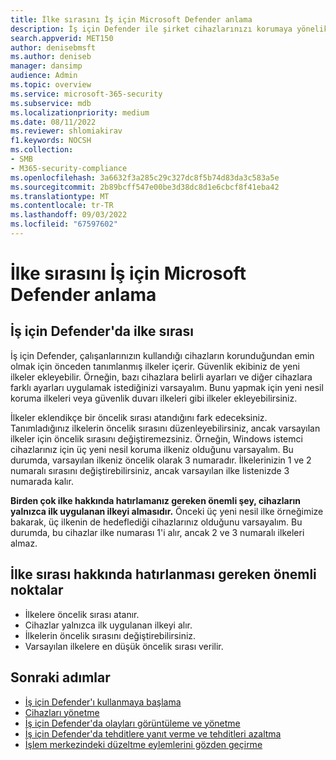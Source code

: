 ```yaml
---
title: İlke sırasını İş için Microsoft Defender anlama
description: İş için Defender ile şirket cihazlarınızı korumaya yönelik siber güvenlik ilkeleriyle öncelik sırası hakkında bilgi edinin.
search.appverid: MET150
author: denisebmsft
ms.author: deniseb
manager: dansimp
audience: Admin
ms.topic: overview
ms.service: microsoft-365-security
ms.subservice: mdb
ms.localizationpriority: medium
ms.date: 08/11/2022
ms.reviewer: shlomiakirav
f1.keywords: NOCSH
ms.collection:
- SMB
- M365-security-compliance
ms.openlocfilehash: 3a6632f3a285c29c327dc8f5b74d83da3c583a5e
ms.sourcegitcommit: 2b89bcff547e00be3d38dc8d1e6cbcf8f41eba42
ms.translationtype: MT
ms.contentlocale: tr-TR
ms.lasthandoff: 09/03/2022
ms.locfileid: "67597602"
---
```

# <a name="understand-policy-order-in-microsoft-defender-for-business"></a>İlke sırasını İş için Microsoft Defender anlama

## <a name="policy-order-in-defender-for-business"></a>İş için Defender'da ilke sırası

İş için Defender, çalışanlarınızın kullandığı cihazların korunduğundan emin olmak için önceden tanımlanmış ilkeler içerir. Güvenlik ekibiniz de yeni ilkeler ekleyebilir. Örneğin, bazı cihazlara belirli ayarları ve diğer cihazlara farklı ayarları uygulamak istediğinizi varsayalım. Bunu yapmak için yeni nesil koruma ilkeleri veya güvenlik duvarı ilkeleri gibi ilkeler ekleyebilirsiniz.

İlkeler eklendikçe bir öncelik sırası atandığını fark edeceksiniz. Tanımladığınız ilkelerin öncelik sırasını düzenleyebilirsiniz, ancak varsayılan ilkeler için öncelik sırasını değiştiremezsiniz. Örneğin, Windows istemci cihazlarınız için üç yeni nesil koruma ilkeniz olduğunu varsayalım. Bu durumda, varsayılan ilkeniz öncelik olarak 3 numaradır. İlkelerinizin 1 ve 2 numaralı sırasını değiştirebilirsiniz, ancak varsayılan ilke listenizde 3 numarada kalır. 

**Birden çok ilke hakkında hatırlamanız gereken önemli şey, cihazların yalnızca ilk uygulanan ilkeyi almasıdır.** Önceki üç yeni nesil ilke örneğimize bakarak, üç ilkenin de hedeflediği cihazlarınız olduğunu varsayalım. Bu durumda, bu cihazlar ilke numarası 1'i alır, ancak 2 ve 3 numaralı ilkeleri almaz. 

## <a name="key-points-to-remember-about-policy-order"></a>İlke sırası hakkında hatırlanması gereken önemli noktalar

- İlkelere öncelik sırası atanır.
- Cihazlar yalnızca ilk uygulanan ilkeyi alır.
- İlkelerin öncelik sırasını değiştirebilirsiniz.
- Varsayılan ilkelere en düşük öncelik sırası verilir.

## <a name="next-steps"></a>Sonraki adımlar

- [İş için Defender'ı kullanmaya başlama](mdb-get-started.md)
- [Cihazları yönetme](mdb-manage-devices.md)
- [İş için Defender'da olayları görüntüleme ve yönetme](mdb-view-manage-incidents.md)
- [İş için Defender'da tehditlere yanıt verme ve tehditleri azaltma](mdb-respond-mitigate-threats.md)
- [İşlem merkezindeki düzeltme eylemlerini gözden geçirme](mdb-review-remediation-actions.md)